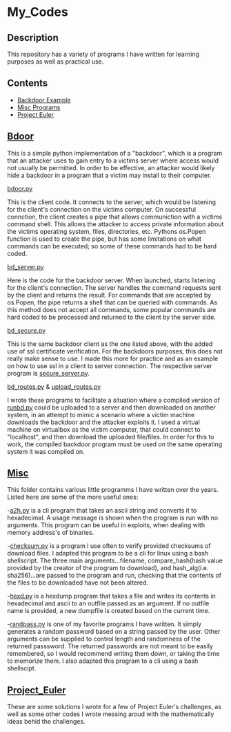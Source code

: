 # My_Codes

Description
----
This repository has a variety of programs I have written for learning purposes as well
as practical use. 

Contents
----
- [Backdoor Example](#Bdoor)
- [Misc Programs](#Misc)
- [Project Euler](#Project_Euler)


[Bdoor](bdoor/)
----
This is a simple python implementation of a "backdoor", which is a program that an attacker
uses to gain entry to a victims server where access would not usually be permitted. In order to be effective, 
an attacker would likely hide a backdoor in a program that a victim may install to their computer.

[bdoor.py](bdoor/bdoor.py)

This is the client code. It connects to the server, which would be listening for the client's connection on the 
victims computer. On successful connction, the client creates a pipe that allows communiction with a victims command
shell. This allows the attacker to access private information about the victims operating system, files, directories, etc.
Pythons os.Popen function is used to create the pipe, but has some limitations on what commands can be executed; so some
of these commands had to be hard coded.

[bd_server.py](bdoor/bd_server.py)

Here is the code for the backdoor server. When launched, starts listening for the client's connection. The server handles
the command requests sent by the client and returns the result. For commands that are accepted by os.Popen, the pipe returns a 
shell that can be queried with commands. As this method does not accept all commands, some popular commands are hard coded
to be processed and returned to the client by the server side. 

[bd_secure.py](bdoor/bd_secure.py)

This is the same backdoor client as the one listed above, with the added use of ssl certificate verification. For the backdoors
purposes, this does not really make sense to use. I made this more for practice and as an example on how to use ssl in a client
to server connection. The respective server program is [secure_server.py](bdoor/secure_server.py).

[bd_routes.py](bdoor/bd_routes.py) & [upload_routes.py](bdoor/upload_routes.py)

I wrote these programs to facilitate a situation where a compiled version of [runbd.py](bdoor/runbd.py) could be uploaded
to a server and then downloaded on another system, in an attempt to mimic a scenario where a victim machine downloads the 
backdoor and the attacker exploits it. I used a virtual machine on virtualbox as the victim computer, that could connect to
"localhost", and then download the uploaded file/files. In order for this to work, the compiled backdoor program must be used 
on the same operating system it was compiled on. 

[Misc](misc/)
----
This folder contains various little programms I have written over the years. Listed here are some of the more useful ones:

-[a2h.py](misc/a2h.py) is a cli program that takes an ascii string and converts it to hexadecimal. A usage message
is shown when the program is run with no arguments. This program can be useful in exploits, when dealing with memory
address's of binaries.
 
-[checksum.py](misc/checksum.py) is a program I use often to verify provided checksums of download files. I adapted
this program to be a cli for linux using a bash shellscript. The three main arguments...filename, compare_hash(hash value provided by
the creator of the program to download), and hash_alg(i.e. sha256)...are passed to the program and run, checking that the contents
of the files to be downloaded have not been altered.

-[hexd.py](misc/hexd.py) is a hexdump program that takes a file and writes its contents in hexadecimal and ascii to
an outfile passed as an argument. If no outfile name is provided, a new dumpfile is created based on the current time.

-[randpass.py](misc/randpass.py) is one of my favorite programs I have written. It simply generates a random password
based on a string passed by the user. Other arguments can be supplied to control length and randomness of the returned
passsword. The returned passwords are not meant to be easily remembered, so I would recommend writing them down, or taking
the time to memorize them. I also adapted this program to a cli using a bash shellscipt.

[Project_Euler](project_euler/)
----
These are some solutions I wrote for a few of Project Euler's challenges, as well as some other codes I wrote messing aroud with
the mathematically ideas behid the challenges.
